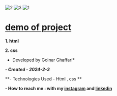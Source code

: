 ![2](https://github.com/golnarghaffari/grid/assets/155916502/0f985113-5761-4120-857f-eddd62950ddb)
![3](https://github.com/golnarghaffari/grid/assets/155916502/36d47f31-e526-4dc8-9e4a-e5279a38fca1)
![1](https://github.com/golnarghaffari/grid/assets/155916502/b1a507fc-0721-4be6-9b20-6061d0c143bf)



# [demo of project](https://golnarghaffari.github.io/grid/)
**1. html**

**2. css**

* Developed by Golnar Ghaffari*

***- Created - 2024-2-3***

**- Technologies Used - Html , css **

**- How to reach me : with my [instagram](http://www.instagram.com/golnarghaffari20) and [linkedin](http://www.linkedin.com/in/golnar-ghaffari-b370462a9/")**

